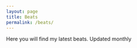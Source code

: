```yaml
---
layout: page
title: Beats
permalink: /beats/
---
```

Here you will find my latest beats. Updated monthly